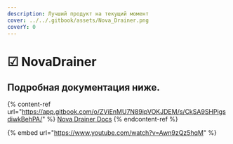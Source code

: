 ```yaml
---
description: Лучший продукт на текущий момент
cover: ../../.gitbook/assets/Nova_Drainer.png
coverY: 0
---
```


# ☑ NovaDrainer

## Подробная документация ниже.

{% content-ref url="https://app.gitbook.com/o/ZViEnMU7N89ipVOKJDEM/s/CkSA9SHPigsdiwkBehPA/" %}
[Nova Drainer Docs](https://app.gitbook.com/o/ZViEnMU7N89ipVOKJDEM/s/CkSA9SHPigsdiwkBehPA/)
{% endcontent-ref %}



{% embed url="https://www.youtube.com/watch?v=Awn9zQz5hqM" %}

